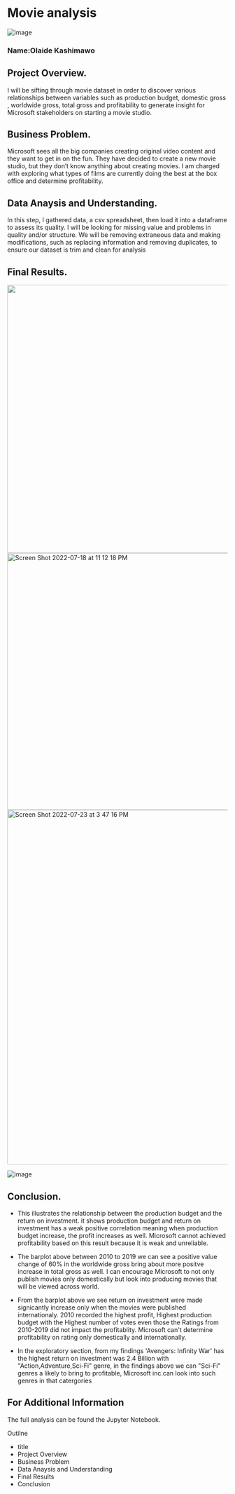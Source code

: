 # Movie analysis

 ![image](https://user-images.githubusercontent.com/82849694/180623315-bb141fd0-3678-4fee-b1c7-e8cb21604611.png)
 
  ### Name:Olaide Kashimawo
 
 ## Project Overview.
 
 I will be sifting through movie dataset in order to discover various relationships between variables such as production budget, domestic gross , worldwide gross, total gross and profitability to generate insight for Microsoft stakeholders on starting a movie studio.

 
 ## Business Problem.
 
 Microsoft sees all the big companies creating original video content and they want to get in on the fun. They have decided to create a new movie studio, but they don’t know anything about creating movies. I am charged with exploring what types of films are currently doing the best at the box office and determine profitability.


 ## Data Anaysis and Understanding.
 In this step, I gathered data, a csv spreadsheet, then load it into a dataframe to assess its quality. I will be looking for missing value and problems in quality and/or structure. We will be removing extraneous data and making modifications, such as replacing information and removing duplicates, to ensure our dataset is trim and clean for analysis
 
 ## Final Results.
 
 <img width="612"  src="https://user-images.githubusercontent.com/82849694/180624181-2595b4ea-3503-4445-9090-9661e8d4c29a.png">
 
 <img width="586" alt="Screen Shot 2022-07-18 at 11 12 18 PM" src="https://user-images.githubusercontent.com/82849694/180624336-05121bdf-9ac3-4c4a-8346-11feabcc19a1.png">
 
 <img width="809" alt="Screen Shot 2022-07-23 at 3 47 16 PM" src="https://user-images.githubusercontent.com/82849694/180624267-e2407896-3205-45a4-9924-ed269ea39014.png">
 
![image](https://user-images.githubusercontent.com/82849694/180628898-6e5fdfc8-acc1-4ad4-8540-18cbf97c6337.png)



 
 ## Conclusion.
- This illustrates the relationship between the production budget and the return on investment. it shows production budget and return on investment has a weak positive correlation meaning when production budget increase, the profit increases as well. Microsoft cannot achieved profitability based on this result because it is weak and unreliable.

- The barplot above between 2010 to 2019 we can see a positive value change of 60% in the worldwide gross bring about more positve increase in total gross as well. I can encourage Microsoft to not only publish movies only domestically but look into producing movies that will be viewed across world.

- From the barplot above we see return on investment were made signicantly increase only when the movies were published internationaly. 2010 recorded the highest profit, Highest production budget with the Highest number of votes even those the Ratings from 2010-2019 did not impact the profitablity. Microsoft can't determine profitability on rating only domestically and internationally.

- In the exploratory section, from my findings 'Avengers: Infinity War' has the highest return on investment was 2.4 Billion with "Action,Adventure,Sci-Fi" genre, in the findings above we can "Sci-Fi" genres a likely to bring to profitable, Microsoft inc.can look into such genres in that catergories

## For Additional Information
The full analysis can be found the Jupyter Notebook.

Outilne
- title
- Project Overview
- Business Problem
- Data Anaysis and Understanding
- Final Results
- Conclusion
